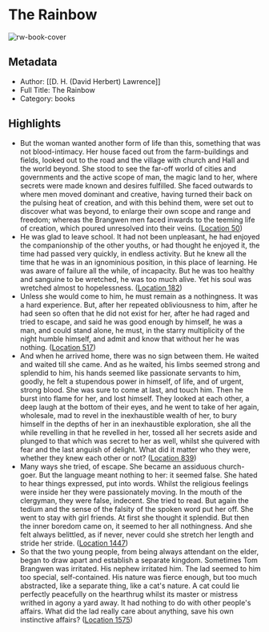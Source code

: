 # The Rainbow

![rw-book-cover](https://m.media-amazon.com/images/I/919m6tgB+TL._SY160.jpg)

## Metadata
- Author: [[D. H. (David Herbert) Lawrence]]
- Full Title: The Rainbow
- Category: books

## Highlights
- But the woman wanted another form of life than this, something that was not blood-intimacy. Her house faced out from the farm-buildings and fields, looked out to the road and the village with church and Hall and the world beyond. She stood to see the far-off world of cities and governments and the active scope of man, the magic land to her, where secrets were made known and desires fulfilled. She faced outwards to where men moved dominant and creative, having turned their back on the pulsing heat of creation, and with this behind them, were set out to discover what was beyond, to enlarge their own scope and range and freedom; whereas the Brangwen men faced inwards to the teeming life of creation, which poured unresolved into their veins. ([Location 50](https://readwise.io/to_kindle?action=open&asin=B004UKBUCS&location=50))
- He was glad to leave school. It had not been unpleasant, he had enjoyed the companionship of the other youths, or had thought he enjoyed it, the time had passed very quickly, in endless activity. But he knew all the time that he was in an ignominious position, in this place of learning. He was aware of failure all the while, of incapacity. But he was too healthy and sanguine to be wretched, he was too much alive. Yet his soul was wretched almost to hopelessness. ([Location 182](https://readwise.io/to_kindle?action=open&asin=B004UKBUCS&location=182))
- Unless she would come to him, he must remain as a nothingness. It was a hard experience. But, after her repeated obliviousness to him, after he had seen so often that he did not exist for her, after he had raged and tried to escape, and said he was good enough by himself, he was a man, and could stand alone, he must, in the starry multiplicity of the night humble himself, and admit and know that without her he was nothing. ([Location 517](https://readwise.io/to_kindle?action=open&asin=B004UKBUCS&location=517))
- And when he arrived home, there was no sign between them. He waited and waited till she came. And as he waited, his limbs seemed strong and splendid to him, his hands seemed like passionate servants to him, goodly, he felt a stupendous power in himself, of life, and of urgent, strong blood. She was sure to come at last, and touch him. Then he burst into flame for her, and lost himself. They looked at each other, a deep laugh at the bottom of their eyes, and he went to take of her again, wholesale, mad to revel in the inexhaustible wealth of her, to bury himself in the depths of her in an inexhaustible exploration, she all the while revelling in that he revelled in her, tossed all her secrets aside and plunged to that which was secret to her as well, whilst she quivered with fear and the last anguish of delight. What did it matter who they were, whether they knew each other or not? ([Location 839](https://readwise.io/to_kindle?action=open&asin=B004UKBUCS&location=839))
- Many ways she tried, of escape. She became an assiduous church-goer. But the language meant nothing to her: it seemed false. She hated to hear things expressed, put into words. Whilst the religious feelings were inside her they were passionately moving. In the mouth of the clergyman, they were false, indecent. She tried to read. But again the tedium and the sense of the falsity of the spoken word put her off. She went to stay with girl friends. At first she thought it splendid. But then the inner boredom came on, it seemed to her all nothingness. And she felt always belittled, as if never, never could she stretch her length and stride her stride. ([Location 1447](https://readwise.io/to_kindle?action=open&asin=B004UKBUCS&location=1447))
- So that the two young people, from being always attendant on the elder, began to draw apart and establish a separate kingdom. Sometimes Tom Brangwen was irritated. His nephew irritated him. The lad seemed to him too special, self-contained. His nature was fierce enough, but too much abstracted, like a separate thing, like a cat's nature. A cat could lie perfectly peacefully on the hearthrug whilst its master or mistress writhed in agony a yard away. It had nothing to do with other people's affairs. What did the lad really care about anything, save his own instinctive affairs? ([Location 1575](https://readwise.io/to_kindle?action=open&asin=B004UKBUCS&location=1575))
